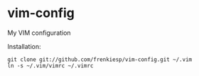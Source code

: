 # vim-config
My VIM configuration

Installation:

    git clone git://github.com/frenkiesp/vim-config.git ~/.vim
    ln -s ~/.vim/vimrc ~/.vimrc

